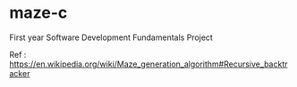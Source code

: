 # maze-c

First year Software Development Fundamentals Project

Ref : https://en.wikipedia.org/wiki/Maze_generation_algorithm#Recursive_backtracker
